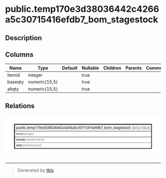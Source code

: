 # public.temp170e3d38036442c4266a5c30715416efdb7_bom_stagestock

## Description

## Columns

| Name | Type | Default | Nullable | Children | Parents | Comment |
| ---- | ---- | ------- | -------- | -------- | ------- | ------- |
| itemid | integer |  | true |  |  |  |
| baseqty | numeric(15,5) |  | true |  |  |  |
| altqty | numeric(15,5) |  | true |  |  |  |

## Relations

![er](public.temp170e3d38036442c4266a5c30715416efdb7_bom_stagestock.svg)

---

> Generated by [tbls](https://github.com/k1LoW/tbls)
